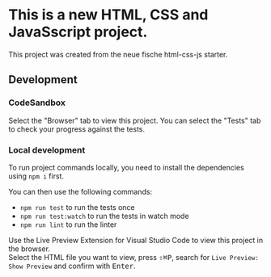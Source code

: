 # This is a new HTML, CSS and JavaSscript project.

This project was created from the neue fische html-css-js starter.

## Development

### CodeSandbox

Select the "Browser" tab to view this project. You can select the "Tests" tab to check your progress against the tests.

### Local development

To run project commands locally, you need to install the dependencies using `npm i` first.

You can then use the following commands:

- `npm run test` to run the tests once
- `npm run test:watch` to run the tests in watch mode
- `npm run lint` to run the linter

Use the Live Preview Extension for Visual Studio Code to view this project in the browser.  
Select the HTML file you want to view, press <kbd>⇧</kbd><kbd>⌘</kbd><kbd>P</kbd>, search for `Live Preview: Show Preview` and confirm with <kbd>Enter</kbd>.
